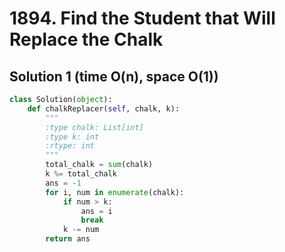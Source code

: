 # 1894. Find the Student that Will Replace the Chalk

## Solution 1 (time O(n), space O(1))

```python
class Solution(object):
    def chalkReplacer(self, chalk, k):
        """
        :type chalk: List[int]
        :type k: int
        :rtype: int
        """
        total_chalk = sum(chalk)
        k %= total_chalk
        ans = -1
        for i, num in enumerate(chalk):
            if num > k:
                ans = i
                break
            k -= num
        return ans
```
